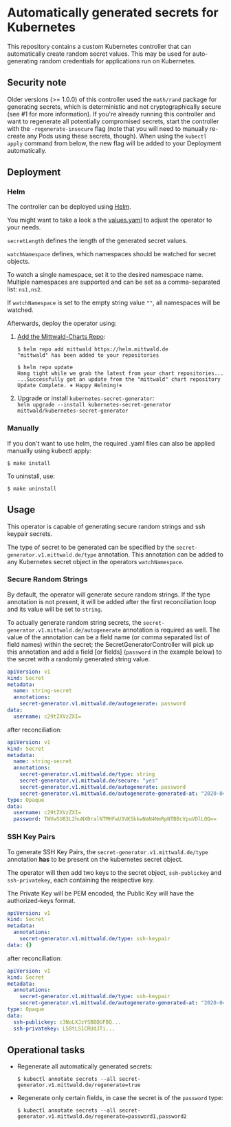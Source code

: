 # Automatically generated secrets for Kubernetes

This repository contains a custom Kubernetes controller that can automatically create
random secret values. This may be used for auto-generating random credentials for
applications run on Kubernetes.

## Security note

Older versions (>= 1.0.0) of this controller used the `math/rand` package for generating secrets, which is deterministic and not cryptographically secure (see #1 for more information). If you're already running this controller and want to regenerate all potentially compromised secrets, start the controller with the `-regenerate-insecure` flag (note that you will need to manually re-create any Pods using these secrets, though). When using the `kubectl apply` command from below, the new flag will be added to your Deployment automatically.

## Deployment

### Helm
The controller can be deployed using [Helm](https://helm.sh).

You might want to take a look a the [values.yaml](deploy/helm-chart/kubernetes-secret-generator/values.yaml) to adjust the operator to your needs.

`secretLength` defines the length of the generated secret values.

`watchNamespace` defines, which namespaces should be watched for secret objects.

To watch a single namespace, set it to the desired namespace name.
Multiple namespaces are supported and can be set as a comma-separated list: `ns1,ns2`.

If `watchNamespace` is set to the empty string value `""`, all namespaces will be watched.

Afterwards, deploy the operator using:

1. [Add the Mittwald-Charts Repo](https://github.com/mittwald/helm-charts/blob/master/README.md#usage):
    ```shellsession
    $ helm repo add mittwald https://helm.mittwald.de
    "mittwald" has been added to your repositories

    $ helm repo update
    Hang tight while we grab the latest from your chart repositories...
    ...Successfully got an update from the "mittwald" chart repository
    Update Complete. ⎈ Happy Helming!⎈
    ```

2. Upgrade or install `kubernetes-secret-generator`:  
  `helm upgrade --install kubernetes-secret-generator mittwald/kubernetes-secret-generator`
 
### Manually
If you don't want to use helm, the required .yaml files can also be applied manually using kubectl apply:
 ```shellsession
$ make install
```

To uninstall, use:
```shellsession
$ make uninstall
```

## Usage

This operator is capable of generating secure random strings and ssh keypair secrets. 

The type of secret to be generated can be specified by the `secret-generator.v1.mittwald.de/type` annotation.
This annotation can be added to any Kubernetes secret object in the operators `watchNamespace`.

### Secure Random Strings

By default, the operator will generate secure random strings. If the type annotation is not present, it will be added after the first
reconciliation loop and its value will be set to `string`.

To actually generate random string secrets, the `secret-generator.v1.mittwald.de/autogenerate` annotation is required as well.
The value of the annotation can be a field name (or comma separated list of field names) within the secret;
the SecretGeneratorController will pick up this annotation and add a field [or fields] 
(`password` in the example below) to the secret with a randomly generated string value.

```yaml
apiVersion: v1
kind: Secret
metadata:
  name: string-secret
  annotations:
    secret-generator.v1.mittwald.de/autogenerate: password
data:
  username: c29tZXVzZXI=
```

after reconciliation:

```yaml
apiVersion: v1
kind: Secret
metadata:
  name: string-secret
  annotations:
    secret-generator.v1.mittwald.de/type: string
    secret-generator.v1.mittwald.de/secure: "yes"
    secret-generator.v1.mittwald.de/autogenerate: password
    secret-generator.v1.mittwald.de/autogenerate-generated-at: "2020-04-03T14:07:47+02:00"
type: Opaque
data:
  username: c29tZXVzZXI=
  password: TWVwSU83L2huNXBralNTMHFwU3VKSkkwNmN4NmRpNTBBcVpuVDlLOQ==
```

### SSH Key Pairs

To generate SSH Key Pairs, the `secret-generator.v1.mittwald.de/type` annotation **has** to be present on the kubernetes secret object.

The operator will then add two keys to the secret object, `ssh-publickey` and `ssh-privatekey`, each containing the respective key.

The Private Key will be PEM encoded, the Public Key will have the authorized-keys format.

```yaml
apiVersion: v1
kind: Secret
metadata:
  annotations:
    secret-generator.v1.mittwald.de/type: ssh-keypair
data: {}
```

after reconciliation:

```yaml
apiVersion: v1
kind: Secret
metadata:
  annotations:
    secret-generator.v1.mittwald.de/type: ssh-keypair
    secret-generator.v1.mittwald.de/autogenerate-generated-at: "2020-04-03T14:07:47+02:00"
type: Opaque
data:
  ssh-publickey: c3NoLXJzYSBBQUFBQ...
  ssh-privatekey: LS0tLS1CRUdJTi...
```

## Operational tasks

-   Regenerate all automatically generated secrets:
    ```
    $ kubectl annotate secrets --all secret-generator.v1.mittwald.de/regenerate=true
    ```
    
-   Regenerate only certain fields, in case the secret is of the `password` type:
    ```
    $ kubectl annotate secrets --all secret-generator.v1.mittwald.de/regenerate=password1,password2
    ```
